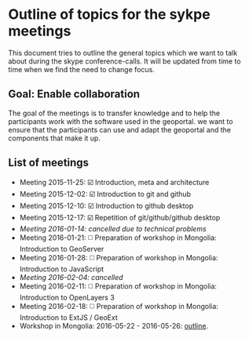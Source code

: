 # Outline of topics for the sykpe meetings

This document tries to outline the general topics which we want to talk about during the skype conference-calls. It will be updated from time to time when we find the need to change focus.

## Goal: Enable collaboration

The goal of the meetings is to transfer knowledge and to help the participants work with the software used in the geoportal. we want to ensure that the participants can use and adapt the geoportal and the components that make it up.

## List of meetings

* Meeting 2015-11-25: ☑️ Introduction, meta and architecture
* Meeting 2015-12-02: ☑️ Introduction to git and github
* Meeting 2015-12-10: ☑️ Introduction to github desktop
* Meeting 2015-12-17: ☑️ Repetition of git/github/github desktop
* *Meeting 2016-01-14: cancelled due to technical problems*
* Meeting 2016-01-21: ◻️ Preparation of workshop in Mongolia: Introduction to GeoServer
* Meeting 2016-01-28: ◻️ Preparation of workshop in Mongolia: Introduction to JavaScript
* *Meeting 2016-02-04: cancelled*
* Meeting 2016-02-11: ◻️ Preparation of workshop in Mongolia: Introduction to OpenLayers 3
* Meeting 2016-02-18: ◻️ Preparation of workshop in Mongolia: Introduction to ExtJS / GeoExt
* Workshop in Mongolia: 2016-05-22 - 2016-05-26: [outline](../workshop/outline.md).
